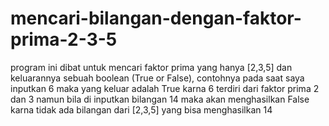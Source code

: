 # mencari-bilangan-dengan-faktor-prima-2-3-5
program ini dibat untuk mencari faktor prima yang hanya [2,3,5] dan keluarannya sebuah boolean (True or False), contohnya pada saat saya inputkan 6 maka yang keluar adalah True karna 6 terdiri dari faktor prima 2 dan 3 namun bila di inputkan bilangan 14 maka akan menghasilkan False karna tidak ada bilangan dari [2,3,5] yang bisa menghasilkan 14
